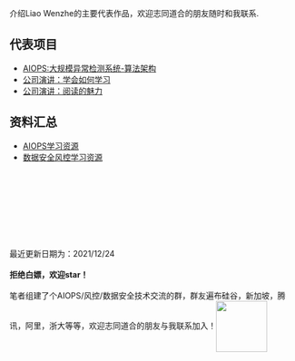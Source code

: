 
介绍Liao Wenzhe的主要代表作品，欢迎志同道合的朋友随时和我联系.
  
## 代表项目

- [AIOPS:大规模异常检测系统-算法架构](https://zhuanlan.zhihu.com/p/466955597)
- [公司演讲：学会如何学习](https://zhuanlan.zhihu.com/p/473181002)
- [公司演讲：阅读的魅力](https://zhuanlan.zhihu.com/p/473181002)

## 资料汇总
- [AIOPS学习资源](https://github.com/LiaoWenzhe/Aiops-Learning-Resources)
- [数据安全风控学习资源](https://github.com/LiaoWenzhe/dataRisk-detection-resources)



<br><br><br><br><br><br><br><br>
最近更新日期为：2021/12/24<br><br>
**拒绝白嫖，欢迎star！**<br><br>
笔者组建了个AIOPS/风控/数据安全技术交流的群，群友遍布硅谷，新加坡，腾讯，阿里，浙大等等，欢迎志同道合的朋友与我联系加入！<img width="90" height="90" align=center src="https://user-images.githubusercontent.com/45705519/147529773-5474a194-b323-4f34-b5c9-a46442afa68f.png"/>






